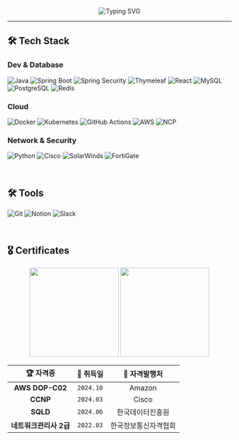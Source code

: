 <div align="center">
  <img src="https://readme-typing-svg.herokuapp.com?font=Fira+Code&size=28&pause=1000&color=36BCF7&center=true&vCenter=true&width=600&lines=👋+Hi,+I'm+Juyoung!;🚀+DevOps+Engineer;☁️+Cloud+%26+Network+Security+Specialist" alt="Typing SVG" />
</div>

---

## 🛠️ **Tech Stack**

### **Dev & Database**
![Java](https://img.shields.io/badge/Java-007396?style=for-the-badge&logo=java&logoColor=white)
![Spring Boot](https://img.shields.io/badge/Spring_Boot-6DB33F?style=for-the-badge&logo=spring-boot&logoColor=white)
![Spring Security](https://img.shields.io/badge/Spring_Security-6DB33F?style=for-the-badge&logo=spring-security&logoColor=white)
![Thymeleaf](https://img.shields.io/badge/Thymeleaf-005F0F?style=for-the-badge&logo=thymeleaf&logoColor=white)
![React](https://img.shields.io/badge/React-61DAFB?style=for-the-badge&logo=react&logoColor=black)
![MySQL](https://img.shields.io/badge/MySQL-4479A1?style=for-the-badge&logo=mysql&logoColor=white)
![PostgreSQL](https://img.shields.io/badge/PostgreSQL-336791?style=for-the-badge&logo=postgresql&logoColor=white)
![Redis](https://img.shields.io/badge/Redis-DC382D?style=for-the-badge&logo=redis&logoColor=white)

### **Cloud**
![Docker](https://img.shields.io/badge/Docker-2496ED?style=for-the-badge&logo=docker&logoColor=white)
![Kubernetes](https://img.shields.io/badge/Kubernetes-326CE5?style=for-the-badge&logo=kubernetes&logoColor=white)
![GitHub Actions](https://img.shields.io/badge/GitHub_Actions-2088FF?style=for-the-badge&logo=github-actions&logoColor=white)
![AWS](https://img.shields.io/badge/AWS-232F3E?style=for-the-badge&logo=amazon-aws&logoColor=white)
![NCP](https://img.shields.io/badge/NCP-03C75A?style=for-the-badge&logo=naver&logoColor=white)

### **Network & Security**
![Python](https://img.shields.io/badge/Python-3776AB?style=for-the-badge&logo=python&logoColor=white)
![Cisco](https://img.shields.io/badge/Cisco-1BA0D7?style=for-the-badge&logo=cisco&logoColor=white)
![SolarWinds](https://img.shields.io/badge/SolarWinds-FF6A00?style=for-the-badge&logo=solarwinds&logoColor=white)
![FortiGate](https://img.shields.io/badge/FortiGate-EE3124?style=for-the-badge&logo=fortinet&logoColor=white)

<br>

## 🛠 **Tools**
![Git](https://img.shields.io/badge/Git-F05032?style=for-the-badge&logo=git&logoColor=white)
![Notion](https://img.shields.io/badge/Notion-000000?style=for-the-badge&logo=notion&logoColor=white)
![Slack](https://img.shields.io/badge/Slack-4A154B?style=for-the-badge&logo=slack&logoColor=white)

<br>

## 🎖️ **Certificates**

<div align="center">
<img src="https://github.com/user-attachments/assets/63d06b85-2569-4174-89d9-ebe2f968f13d" width="200" height="200"/>
<img src="https://github.com/user-attachments/assets/81248016-6950-4b29-b17f-bfc46af04676" width="200" height="200"/>
</div>

<div align="center">

| 🏆 **자격증** | 📅 **취득일** | 🏢 **자격발행처** |
|:---:|:---:|:---:|
| **AWS DOP-C02** | `2024.10` | Amazon |
| **CCNP** | `2024.03` | Cisco |
| **SQLD** | `2024.06` | 한국데이터진흥원 |
| **네트워크관리사 2급** | `2022.03` | 한국정보통신자격협회 |

</div>

<br>


  

</div>
